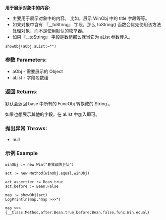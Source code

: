 **用于展示对象中的内容:**

- 主要用于展示对象中的内容。
  比如，展示 WinObj 中的 title 字段等等。
- 如果对象中含有 『__toString』 字段，那么 toString() 函数会优先使用该方法处理对象，而不是使用默认的枚举器。
- 如果『__toString』 字段是数组那么就当它为 aList 参数传入。

```autohotkey
showObj(aObj,aList:="")
```

### 参数 Parameters: 

- aObj - 需要展示的 Object
- aList - 字段名数组

### 返回 Returns: 
默认会返回 base 中所有的 FuncObj 转换成的 String 。

如果也想展示其他的字段，在 aList 中加入即可。

### 抛出异常 Throws: 
- null
### 示例 Example
```autohotkey
winObj := new Win("春我部防卫队")

act := new Method(winObj.equal,winObj)

act.assertter := Bean.true
act.before := Bean.False

map := showObj(act)
LogPrintln(map,"map >>>")
```

```autohotkey
map >>>{__Class:Method,after:Bean.true,before:Bean.false,func:Win.equal}
```